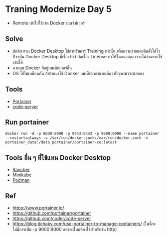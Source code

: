 # Traning Modernize Day 5

- Remote เข้าไปใช้งาน Docker บนเซิฟเวอร์

## Solve
- ปกติการลง Docker Desktop ใช้สำหรับการ Training เท่านั้น เพื่อความง่ายแตะติดตั้งได้ไว ปัจจบุัน Docker Desktop มีเรื่องข้อจำกัดเรื่อง License ทำให้ในอนาคตอาจจะไม่สามารถใช้งานได้
- ควบคุม Docker ที่อยู่บนเซิฟเวอร์อื่น
- OS ใช้ไม่เหมือนกัน ถ้าย้ายมาใช้ Docker บนเซิฟเวอร์แทนคิดว่าปัญหาน่าจะน้อยลง

## Tools
- [Portainer](https://www.portainer.io/)
- [code-server](https://code.visualstudio.com/docs/remote/vscode-server)

## Run portainer
```
docker run -d -p 8000:8000 -p 9443:9443 -p 9000:9000 --name portainer --restart=always -v /var/run/docker.sock:/var/run/docker.sock -v portainer_data:/data portainer/portainer-ce:latest
```

## Tools อื่น ๆ ที่ใช้แทน Docker Desktop
- [Rancher](https://www.rancher.com/)
- [Minikube](https://minikube.sigs.k8s.io/docs/)
- [Podman](https://podman.io/)

## Ref
- https://www.portainer.io/
- https://github.com/portainer/portainer
- https://github.com/coder/code-server
- https://blog.tichaky.com/use-portainer-to-manage-containers/ (ในนี้จะไม่มีการเพิ่ม -p 9000:9000 แต่ของใหม่ต้องใช้สำหรับรัน http)